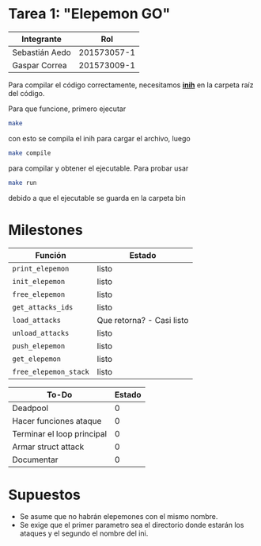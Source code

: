 # Tarea 1: "Elepemon GO"

|Integrante|Rol|
|----|----|
| Sebastián Aedo |201573057-1|
| Gaspar Correa |201573009-1|

Para compilar el código correctamente, necesitamos [**inih**](https://github.com/benhoyt/inih) en la carpeta raíz del código.

Para que funcione, primero ejecutar
```bash
make
```
con esto se compila el inih para cargar el archivo, luego
```bash
make compile
```

para compilar y obtener el ejecutable. Para probar usar
```bash
make run
```
debido a que el ejecutable se guarda en la carpeta bin


# Milestones

|Función|Estado|
|----|----|
|`print_elepemon`|listo|
|`init_elepemon`|listo|
|`free_elepemon`|listo|
|`get_attacks_ids`|listo|
|`load_attacks`|Que retorna? - Casi listo|
|`unload_attacks`|listo|
|`push_elepemon`|listo|
|`get_elepemon`|listo|
|`free_elepemon_stack`|listo|

|To-Do|Estado|
|----|----|
|Deadpool|0|
|Hacer funciones ataque|0|
|Terminar el loop principal|0|
|Armar struct attack|0|
|Documentar|0|

# Supuestos

* Se asume que no habrán elepemones con el mismo nombre.
* Se exige que el primer parametro sea el directorio donde estarán los ataques y el segundo el nombre del ini.
